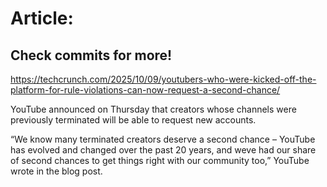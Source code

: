 # Article:

## Check commits for more!
https://techcrunch.com/2025/10/09/youtubers-who-were-kicked-off-the-platform-for-rule-violations-can-now-request-a-second-chance/

YouTube announced on Thursday that creators whose channels were previously terminated will be able to request new accounts.

&#8220;We know many terminated creators deserve a second chance – YouTube has evolved and changed over the past 20 years, and weve had our share of second chances to get things right with our community too,&#8221; YouTube wrote in the blog post.